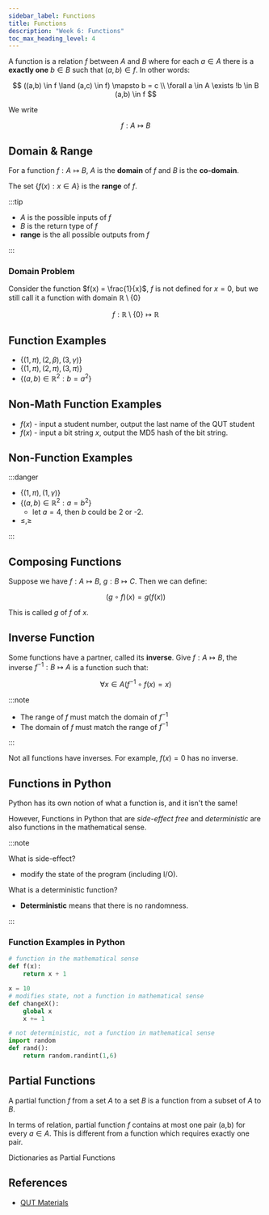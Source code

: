 ```yaml
---
sidebar_label: Functions
title: Functions
description: "Week 6: Functions"
toc_max_heading_level: 4
---
```


A function is a relation $f$ between $A$ and $B$ where for each $a \in A$ there is a **exactly one** $b \in B$ such that $(a,b) \in f$. In other words:

$$
((a,b) \in f \land (a,c) \in f) \mapsto b = c \\
\forall a \in A \exists !b \in B (a,b) \in f
$$

We write

$$
f : A \mapsto B
$$

## Domain & Range

For a function $f : A \mapsto B$, $A$ is the **domain** of $f$ and $B$ is the **co-domain**.

The set $\{f(x): x \in A \}$ is the **range** of $f$.

:::tip

- $A$ is the possible inputs of $f$
- $B$ is the return type of $f$
- **range** is the all possible outputs from $f$

:::

### Domain Problem

Consider the function $f(x) = \frac{1}{x}$, $f$ is not defined for $x=0$, but we still call it a function with domain $\mathbb{R} \setminus \{0\}$

$$
f : \mathbb{R} \setminus \{0\} \mapsto \mathbb{R}
$$

## Function Examples

- $\{(1, \pi), (2, \beta), (3,\gamma)\}$
- $\{(1, \pi), (2, \pi), (3,\pi)\}$
- $\{(a,b) \in \mathbb{R}^2 : b = a^2 \}$

## Non-Math Function Examples

- $f(x)$ - input a student number, output the last name of the QUT student
- $f(x)$ - input a bit string $x$, output the MD5 hash of the bit string.

## Non-Function Examples

:::danger

- $\{(1, \pi), (1, \gamma)\}$
- $\{(a,b) \in \mathbb{R}^2 : a = b^2 \}$
  - let $a=4$, then $b$ could be 2 or -2.
- $\leq, \geq$

:::

## Composing Functions

Suppose we have $f : A \mapsto B$, $g : B \mapsto C$. Then we can define:

$$
(g \circ f)(x) = g(f(x))
$$

This is called $g$ of $f$ of $x$.

## Inverse Function

Some functions have a partner, called its **inverse**. Give $f : A \mapsto B$, the inverse $f^{-1} : B \mapsto A$ is a function such that:

$$
\forall x \in A (f^{-1} \circ f(x) = x )
$$

:::note

- The range of $f$ must match the domain of $f^{-1}$
- The domain of $f$ must match the range of $f^{-1}$

:::

Not all functions have inverses. For example, $f(x) = 0$ has no inverse.

## Functions in Python

Python has its own notion of what a function is, and it isn't the same!

However, Functions in Python that are _side-effect free_ and _deterministic_ are also functions in the mathematical sense.

:::note

What is side-effect?

- modify the state of the program (including I/O).

What is a deterministic function?

- **Deterministic** means that there is no randomness.

:::

### Function Examples in Python

```python
# function in the mathematical sense
def f(x):
    return x + 1

x = 10
# modifies state, not a function in mathematical sense
def changeX():
    global x
    x += 1

# not deterministic, not a function in mathematical sense
import random
def rand():
    return random.randint(1,6)
```

## Partial Functions

A partial function $f$ from a set $A$ to a set $B$ is a function from a subset of $A$ to $B$.

In terms of relation, partial function $f$ contains at most one pair (a,b) for every $a \in A$. This is different from a function which requires exactly one pair.

Dictionaries as Partial Functions

## References

- [QUT Materials](https://github.com/xiaohai-huang/resources/tree/master/QUT/Discrete-Structure/week6)
